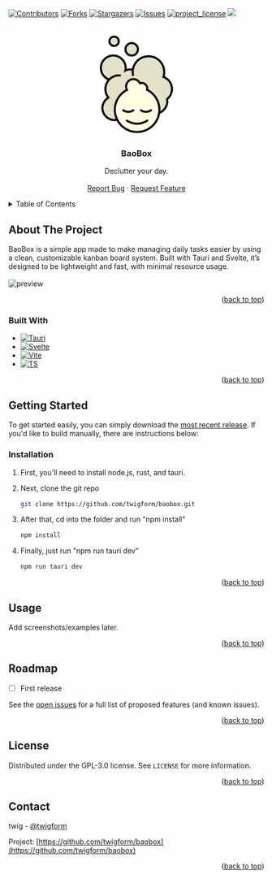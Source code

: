 <a id="readme-top"></a>

[![Contributors][contributors-shield]][contributors-url]
[![Forks][forks-shield]][forks-url]
[![Stargazers][stars-shield]][stars-url]
[![Issues][issues-shield]][issues-url]
[![project_license][license-shield]][license-url]
<img src="https://img.shields.io/github/downloads/twigform/baobox/total?style=for-the-badge&color=f9b3a9"/>

<!-- PROJECT LOGO -->
<br />
<div align="center">
  <a href="https://github.com/twigform/baobox">
    <img src="assets/LogoPng.png" alt="Logo" width="200" height="auto">
  </a>

<h3 align="center">BaoBox</h3>

  <p align="center">
    Declutter your day.
    <br />
    <br />
    <a href="https://github.com/twigform/baobox/issues/new?labels=bug&template=bug-report---.md">Report Bug</a>
    &middot;
    <a href="https://github.com/twigform/baobox/issues/new?labels=enhancement&template=feature-request---.md">Request Feature</a>
  </p>
</div>



<!-- TABLE OF CONTENTS -->
<details>
  <summary>Table of Contents</summary>
  <ol>
    <li>
      <a href="#about-the-project">About The Project</a>
      <ul>
        <li><a href="#built-with">Built With</a></li>
      </ul>
    </li>
    <li>
      <a href="#getting-started">Getting Started</a>
      <ul>
        <li><a href="#installation">Installation</a></li>
      </ul>
    </li>
    <li><a href="#usage">Usage</a></li>
    <li><a href="#roadmap">Roadmap</a></li>
    <li><a href="#license">License</a></li>
    <li><a href="#contact">Contact</a></li>
  </ol>
</details>



<!-- ABOUT THE PROJECT -->
## About The Project

BaoBox is a simple app made to make managing daily tasks easier by using a clean, customizable kanban board system. Built with Tauri and Svelte, it’s designed to be lightweight and fast, with minimal resource usage.
<br><br>
![preview](https://github.com/user-attachments/assets/181226c0-37ff-4e96-9b74-68f5bbf26ad7)

<p align="right">(<a href="#readme-top">back to top</a>)</p>



### Built With

* [![Tauri][Tauri]][Tauri-url]
* [![Svelte][Svelte]][Svelte_url]
* [![Vite][Vite]][Vite_url]
* [![TS][TS]][TS_url]

<p align="right">(<a href="#readme-top">back to top</a>)</p>



<!-- GETTING STARTED -->
## Getting Started

To get started easily, you can simply download the [most recent release](https://github.com/twigform/baobox/releases).
If you'd like to build manually, there are instructions below:

### Installation

1. First, you'll need to install node.js, rust, and tauri.
2. Next, clone the git repo
   
   ```sh
   git clone https://github.com/twigform/baobox.git
   ```
3. After that, cd into the folder and run "npm install"
   
   ```sh
   npm install
   ```

4. Finally, just run "npm run tauri dev"
   
   ```sh
   npm run tauri dev
   ```
<p align="right">(<a href="#readme-top">back to top</a>)</p>



<!-- USAGE EXAMPLES -->
## Usage

Add screenshots/examples later.

<p align="right">(<a href="#readme-top">back to top</a>)</p>



<!-- ROADMAP -->
## Roadmap

- [ ] First release

See the [open issues](https://github.com/twigform/baobox/issues) for a full list of proposed features (and known issues).

<p align="right">(<a href="#readme-top">back to top</a>)</p>


<!-- LICENSE -->
## License

Distributed under the  GPL-3.0 license. See `LICENSE` for more information.

<p align="right">(<a href="#readme-top">back to top</a>)</p>



<!-- CONTACT -->
## Contact

twig - [@twigform](https://bsky.app/profile/twigform.bsky.social)

Project: [https://github.com/twigform/baobox](https://github.com/twigform/baobox)

<p align="right">(<a href="#readme-top">back to top</a>)</p>


<!-- MARKDOWN LINKS & IMAGES -->
<!-- https://www.markdownguide.org/basic-syntax/#reference-style-links -->
[contributors-shield]: https://img.shields.io/github/contributors/twigform/baobox.svg?style=for-the-badge
[contributors-url]: https://github.com/twigform/baobox/graphs/contributors
[forks-shield]: https://img.shields.io/github/forks/twigform/baobox.svg?style=for-the-badge
[forks-url]: https://github.com/twigform/baobox/network/members
[stars-shield]: https://img.shields.io/github/stars/twigform/baobox.svg?style=for-the-badge
[stars-url]: https://github.com/twigform/baobox/stargazers
[issues-shield]: https://img.shields.io/github/issues/twigform/baobox.svg?style=for-the-badge
[issues-url]: https://github.com/twigform/baobox/issues
[license-shield]: https://img.shields.io/github/license/twigform/baobox.svg?style=for-the-badge
[license-url]: https://github.com/twigform/baobox/blob/main/LICENSE
[product-screenshot]: images/screenshot.png
[Tauri]: https://img.shields.io/badge/Tauri-24C8D8?style=for-the-badge&logo=tauri&logoColor=fff
[Tauri-url]: https://v2.tauri.app/
[Vite]: https://img.shields.io/badge/Vite-646CFF?logo=vite&style=for-the-badge&logoColor=fff
[Svelte]: https://img.shields.io/badge/Svelte-%23f1413d.svg?logo=svelte&style=for-the-badge&logoColor=white
[Svelte_url]: https://svelte.dev/
[TS_url]: https://www.typescriptlang.org/
[Vite_url]: https://vite.dev/
[TS]: https://img.shields.io/badge/TypeScript-3178C6?logo=typescript&style=for-the-badge&logoColor=fff
